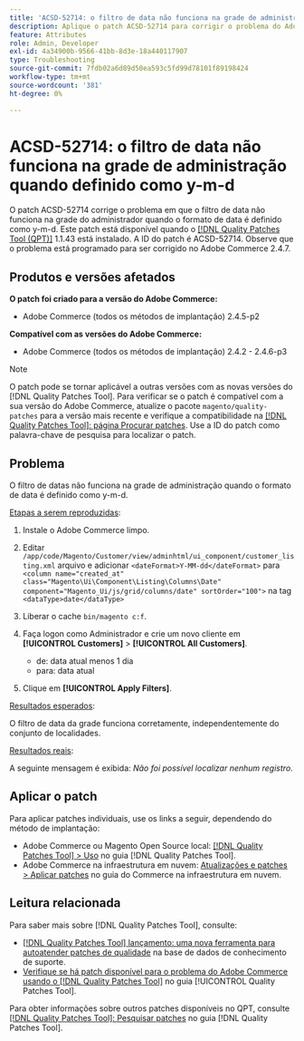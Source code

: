 ```yaml
---
title: 'ACSD-52714: o filtro de data não funciona na grade de administração quando definido como y-m-d'
description: Aplique o patch ACSD-52714 para corrigir o problema do Adobe Commerce em que o filtro de data não funciona na grade de administração quando o formato de data é definido como y-m-d.
feature: Attributes
role: Admin, Developer
exl-id: 4a34900b-9566-41bb-8d3e-18a440117907
type: Troubleshooting
source-git-commit: 7fdb02a6d89d50ea593c5fd99d78101f89198424
workflow-type: tm+mt
source-wordcount: '381'
ht-degree: 0%

---
```


# ACSD-52714: o filtro de data não funciona na grade de administração quando definido como y-m-d

O patch ACSD-52714 corrige o problema em que o filtro de data não funciona na grade do administrador quando o formato de data é definido como y-m-d. Este patch está disponível quando o [[!DNL Quality Patches Tool (QPT)]](https://experienceleague.adobe.com/pt-br/docs/commerce-operations/tools/quality-patches-tool/quality-patches-tool-to-self-serve-quality-patches) 1.1.43 está instalado. A ID do patch é ACSD-52714. Observe que o problema está programado para ser corrigido no Adobe Commerce 2.4.7.

## Produtos e versões afetados

**O patch foi criado para a versão do Adobe Commerce:**

* Adobe Commerce (todos os métodos de implantação) 2.4.5-p2

**Compatível com as versões do Adobe Commerce:**

* Adobe Commerce (todos os métodos de implantação) 2.4.2 - 2.4.6-p3

>[!NOTE]
>
>O patch pode se tornar aplicável a outras versões com as novas versões do [!DNL Quality Patches Tool]. Para verificar se o patch é compatível com a sua versão do Adobe Commerce, atualize o pacote `magento/quality-patches` para a versão mais recente e verifique a compatibilidade na [[!DNL Quality Patches Tool]: página Procurar patches](https://experienceleague.adobe.com/tools/commerce-quality-patches/index.html?lang=pt-BR). Use a ID do patch como palavra-chave de pesquisa para localizar o patch.

## Problema

O filtro de datas não funciona na grade de administração quando o formato de data é definido como y-m-d.

<u>Etapas a serem reproduzidas</u>:

1. Instale o Adobe Commerce limpo.
1. Editar
   `/app/code/Magento/Customer/view/adminhtml/ui_component/customer_listing.xml`
arquivo e adicionar
   `<dateFormat>Y-MM-dd</dateFormat>`
para
   `<column name="created_at" class="Magento\Ui\Component\Listing\Columns\Date" component="Magento_Ui/js/grid/columns/date" sortOrder="100">`
na tag
   `<dataType>date</dataType>`

1. Liberar o cache `bin/magento c:f`.
1. Faça logon como Administrador e crie um novo cliente em **[!UICONTROL Customers]** > **[!UICONTROL All Customers]**.

   * de: data atual menos 1 dia
   * para: data atual

1. Clique em **[!UICONTROL Apply Filters]**.

<u>Resultados esperados</u>:

O filtro de data da grade funciona corretamente, independentemente do conjunto de localidades.

<u>Resultados reais</u>:

A seguinte mensagem é exibida: *Não foi possível localizar nenhum registro*.

## Aplicar o patch

Para aplicar patches individuais, use os links a seguir, dependendo do método de implantação:

* Adobe Commerce ou Magento Open Source local: [[!DNL Quality Patches Tool] > Uso](/help/tools/quality-patches-tool/usage.md) no guia [!DNL Quality Patches Tool].
* Adobe Commerce na infraestrutura em nuvem: [Atualizações e patches > Aplicar patches](https://experienceleague.adobe.com/docs/commerce-cloud-service/user-guide/develop/upgrade/apply-patches.html?lang=pt-BR) no guia do Commerce na infraestrutura em nuvem.

## Leitura relacionada

Para saber mais sobre [!DNL Quality Patches Tool], consulte:

* [[!DNL Quality Patches Tool] lançamento: uma nova ferramenta para autoatender patches de qualidade](https://experienceleague.adobe.com/pt-br/docs/commerce-operations/tools/quality-patches-tool/quality-patches-tool-to-self-serve-quality-patches) na base de dados de conhecimento de suporte.
* [Verifique se há patch disponível para o problema do Adobe Commerce usando o  [!DNL Quality Patches Tool]](/help/tools/quality-patches-tool/patches-available-in-qpt/check-patch-for-magento-issue-with-magento-quality-patches.md) no guia [!UICONTROL Quality Patches Tool].


Para obter informações sobre outros patches disponíveis no QPT, consulte [[!DNL Quality Patches Tool]: Pesquisar patches](https://experienceleague.adobe.com/tools/commerce-quality-patches/index.html?lang=pt-BR) no guia [!DNL Quality Patches Tool].

